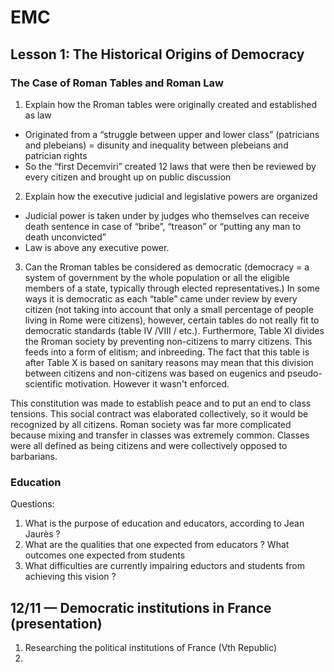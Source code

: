 
# EMC 

## Lesson 1: The Historical Origins of Democracy

### The Case of Roman Tables and Roman Law

1.  Explain how the Rroman tables were originally created and established as law
-   Originated from a “struggle between upper and lower class” (patricians and plebeians) = disunity and inequality between plebeians and patrician rights
-   So the “first Decemviri” created 12 laws that were then be reviewed by every citizen and brought up on public discussion
2.  Explain how the executive judicial and legislative powers are organized
-   Judicial power is taken under by judges who themselves can receive death sentence in case of “bribe”, “treason” or “putting any man to death unconvicted”
-   Law is above any executive power.
3.  Can the Rroman tables be considered as democratic (democracy = a system of government by the whole population or all the eligible members of a state, typically through elected representatives.)
In some ways it is democratic as each “table” came under review by every citizen (not taking into account that only a small percentage of people living in Rome were citizens), however, certain tables do not really fit to democratic standards (table IV /VIII / etc.). Furthermore, Table XI divides the Rroman society by preventing non-citizens to marry citizens. This feeds into a form of elitism; and inbreeding. The fact that this table is after Table X  is based on sanitary reasons may mean that this division between citizens and non-citizens was based on eugenics and pseudo-scientific motivation. However it wasn't enforced. 

This constitution was made to establish peace and to put an end to class tensions. This social contract was elaborated collectively, so it would be recognized by all citizens. Roman society was far more complicated because mixing and transfer in classes was extremely common. Classes were all defined as being citizens and were collectively opposed to barbarians. 

### Education
Questions:

1. What is the purpose of education and educators, according to Jean Jaurès ?
2. What are the qualities that one expected from educators ? What outcomes one expected from students
3. What difficulties are currently impairing eductors and students from achieving this vision ?

## 12/11 — Democratic institutions in France (presentation)

1. Researching the political institutions of France (Vth Republic)
2. 
<!--stackedit_data:
eyJoaXN0b3J5IjpbLTE3MDMzODM2MTQsMzk4MzI4NjcxLC0xOD
g3NzU4NzE0LDE4NzMzNjI2MDcsLTMzMjE4NzE4OCw3Mzc2MDky
NjEsNDM4OTg0MzI1LC0xODM1NDg3OTAwXX0=
-->